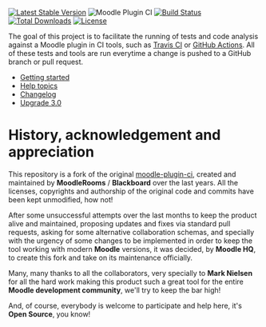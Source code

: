 [![Latest Stable Version](https://poser.pugx.org/moodlehq/moodle-plugin-ci/v)](//packagist.org/packages/moodlehq/moodle-plugin-ci)
![Moodle Plugin CI](https://github.com/moodlehq/moodle-plugin-ci/workflows/Moodle%20Plugin%20CI/badge.svg)
[![Build Status](https://travis-ci.com/moodlehq/moodle-plugin-ci.svg?branch=master)](https://travis-ci.com/moodlehq/moodle-plugin-ci)
[![Total Downloads](https://poser.pugx.org/moodlehq/moodle-plugin-ci/downloads)](//packagist.org/packages/moodlehq/moodle-plugin-ci)
[![License](https://poser.pugx.org/moodlehq/moodle-plugin-ci/license)](//packagist.org/packages/moodlehq/moodle-plugin-ci)

The goal of this project is to facilitate the running of tests and code
analysis against a Moodle plugin in CI tools, such as [Travis
CI](https://travis-ci.com) or [GitHub
Actions](https://docs.github.com/en/actions).  All of these tests and tools
are run everytime a change is pushed to a GitHub branch or pull request.

* [Getting started](https://moodlehq.github.io/moodle-plugin-ci/)
* [Help topics](https://moodlehq.github.io/moodle-plugin-ci/Help.html)
* [Changelog](https://moodlehq.github.io/moodle-plugin-ci/CHANGELOG.html)
* [Upgrade 3.0](https://moodlehq.github.io/moodle-plugin-ci/UPGRADE-3.0.html)

History, acknowledgement and appreciation
=========================================
This repository is a fork of the original [moodle-plugin-ci](https://github.com/blackboard-open-source/moodle-plugin-ci), created
and maintained by **MoodleRooms** / **Blackboard** over the last years. All the licenses, copyrights and authorship of
the original code and commits have been kept unmodified, how not!

After some unsuccessful attempts over the last months to keep the product alive and maintained,
proposing updates and fixes via standard pull requests, asking for some alternative collaboration schemas,
and specially with the urgency of some changes to be implemented in order to keep the tool working
with modern **Moodle** versions, it was decided, by **Moodle HQ**, to create this fork and take on its maintenance officially.

Many, many thanks to all the collaborators, very specially to **Mark Nielsen** for all the hard work
making this product such a great tool for the entire **Moodle development community**, we'll try to keep the bar high!

And, of course, everybody is welcome to participate and help here, it's **Open Source**, you know!
